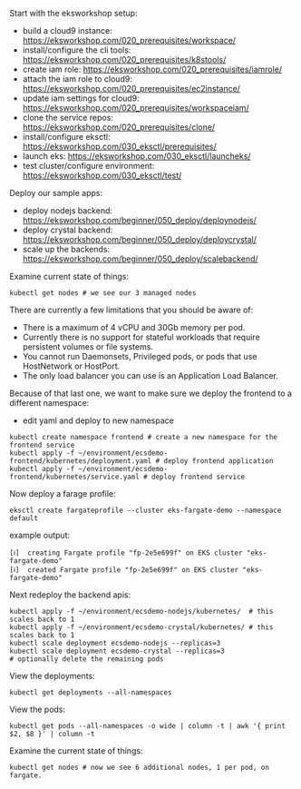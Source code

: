 Start with the eksworkshop setup:
- build a cloud9 instance: https://eksworkshop.com/020_prerequisites/workspace/
- install/configure the cli tools: https://eksworkshop.com/020_prerequisites/k8stools/
- create iam role: https://eksworkshop.com/020_prerequisites/iamrole/
- attach the iam role to cloud9: https://eksworkshop.com/020_prerequisites/ec2instance/
- update iam settings for cloud9: https://eksworkshop.com/020_prerequisites/workspaceiam/
- clone the service repos: https://eksworkshop.com/020_prerequisites/clone/
- install/configure eksctl: https://eksworkshop.com/030_eksctl/prerequisites/
- launch eks: https://eksworkshop.com/030_eksctl/launcheks/
- test cluster/configure environment: https://eksworkshop.com/030_eksctl/test/


Deploy our sample apps:
- deploy nodejs backend: https://eksworkshop.com/beginner/050_deploy/deploynodejs/
- deploy crystal backend: https://eksworkshop.com/beginner/050_deploy/deploycrystal/
- scale up the backends: https://eksworkshop.com/beginner/050_deploy/scalebackend/

Examine current state of things:
```
kubectl get nodes # we see our 3 managed nodes
```

There are currently a few limitations that you should be aware of:
- There is a maximum of 4 vCPU and 30Gb memory per pod.
- Currently there is no support for stateful workloads that require persistent volumes or file systems.
- You cannot run Daemonsets, Privileged pods, or pods that use HostNetwork or HostPort.
- The only load balancer you can use is an Application Load Balancer.

Because of that last one, we want to make sure we deploy the frontend to a different namespace:
- edit yaml and deploy to new namespace
```
kubectl create namespace frontend # create a new namespace for the frontend service
kubectl apply -f ~/environment/ecsdemo-frontend/kubernetes/deployment.yaml # deploy frontend application
kubectl apply -f ~/environment/ecsdemo-frontend/kubernetes/service.yaml # deploy frontend service
```
Now deploy a farage profile:
```
eksctl create fargateprofile --cluster eks-fargate-demo --namespace default
```

example output:
```
[ℹ]  creating Fargate profile "fp-2e5e699f" on EKS cluster "eks-fargate-demo"
[ℹ]  created Fargate profile "fp-2e5e699f" on EKS cluster "eks-fargate-demo"
```

Next redeploy the backend apis:
```
kubectl apply -f ~/environment/ecsdemo-nodejs/kubernetes/  # this scales back to 1
kubectl apply -f ~/environment/ecsdemo-crystal/kubernetes/ # this scales back to 1
kubectl scale deployment ecsdemo-nodejs --replicas=3
kubectl scale deployment ecsdemo-crystal --replicas=3
# optionally delete the remaining pods
```

View the deployments:
```
kubectl get deployments --all-namespaces
```

View the pods:
```
kubectl get pods --all-namespaces -o wide | column -t | awk '{ print $2, $8 }' | column -t
```

Examine the current state of things:
```
kubectl get nodes # now we see 6 additional nodes, 1 per pod, on fargate.
```
